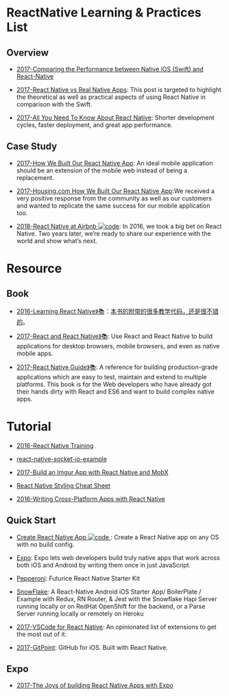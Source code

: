 # ReactNative Learning & Practices List

## Overview

- [2017-Comparing the Performance between Native iOS (Swift) and React-Native](https://medium.com/the-react-native-log/comparing-the-performance-between-native-ios-swift-and-react-native-7b5490d363e2#.azcqq063o)

- [2017-React Native vs Real Native Apps](https://parg.co/U6A): This post is targeted to highlight the theoretical as well as practical aspects of using React Native in comparison with the Swift.

- [2017-All You Need To Know About React Native](https://parg.co/U1R): Shorter development cycles, faster deployment, and great app performance.

## Case Study

- [2017-How We Built Our React Native App](https://parg.co/bDM): An ideal mobile application should be an extension of the mobile web instead of being a replacement.

- [2017-Housing.com How We Built Our React Native App](https://parg.co/bDM):We received a very positive response from the community as well as our customers and wanted to replicate the same success for our mobile application too.

- [2018-React Native at Airbnb ![code](https://ng-tech.icu/assets/code.svg)](https://parg.co/msQ): In 2016, we took a big bet on React Native. Two years later, we’re ready to share our experience with the world and show what’s next.

# Resource

## Book

- [2016-Learning React Native》📚](https://www.safaribooksonline.com/library/view/learning-react-native/9781491929049/preface01.html#idp116000)：[本书的附带的很多教学代码，还是很不错的](https://github.com/bonniee/learning-react-native)。

- [2017-React and React Native》📚](https://parg.co/beh): Use React and React Native to build applications for desktop browsers, mobile browsers, and even as native mobile apps.

- [2017-React Native Guide》📚](https://www.reactnative.guide/index.html): A reference for building production-grade applications which are easy to test, maintain and extend to multiple platforms. This book is for the Web developers who have already got their hands dirty with React and ES6 and want to build complex native apps.

# Tutorial

- [2016-React Native Training](https://unbug.gitbooks.io/react-native-training/content/)

- [react-native-socket-io-example](https://github.com/vinnyoodles/react-native-socket-io-example)

- [2017-Build an Imgur App with React Native and MobX](http://school.shoutem.com/lectures/build-simple-imgur-client-react-native/)

- [React Native Styling Cheat Sheet](https://github.com/vhpoet/react-native-styling-cheat-sheet#text)

- [2016-Writing Cross-Platform Apps with React Native](https://www.infoq.com/articles/react-native-introduction)

## Quick Start

- [Create React Native App ![code](https://ng-tech.icu/assets/code.svg) ](http://6me.us/PIszU): Create a React Native app on any OS with no build config.

- [Expo](https://expo.io/): Expo lets web developers build truly native apps that work across both iOS and Android by writing them once in just JavaScript.

- [Pepperoni](https://github.com/futurice/pepperoni-app-kit): Futurice React Native Starter Kit

- [SnowFlake](https://github.com/bartonhammond/snowflake): A React-Native Android iOS Starter App/ BoilerPlate / Example with Redux, RN Router, & Jest with the Snowflake Hapi Server running locally or on RedHat OpenShift for the backend, or a Parse Server running locally or remotely on Heroku

- [2017-VSCode for React Native](https://medium.com/@Kelset/vscode-for-react-native-526ec4a368ce): An opinionated list of extensions to get the most out of it.

- [2017-GitPoint](https://github.com/gitpoint/git-point): GitHub for iOS. Built with React Native.

## Expo

- [2017-The Joys of building React Native Apps with Expo](http://t.cn/RHuAZzN)
